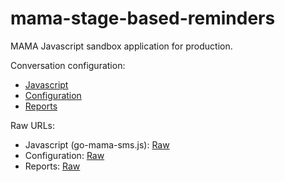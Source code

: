 # mama-stage-based-reminders
MAMA Javascript sandbox application for production.

Conversation configuration:

* [Javascript](https://github.com/praekelt/mama-sms/)
* [Configuration](config.json)
* [Reports](reports.json)

Raw URLs:

* Javascript (go-mama-sms.js): [Raw](https://raw.githubusercontent.com/praekelt/mama-sms/develop/lib/go-mama-sms.js)
* Configuration: [Raw](https://raw.githubusercontent.com/praekelt/go-equity-nation/mama-prd/config.json)
* Reports: [Raw](https://raw.githubusercontent.com/praekelt/go-equity-nation/mama-prd/reports.json)
